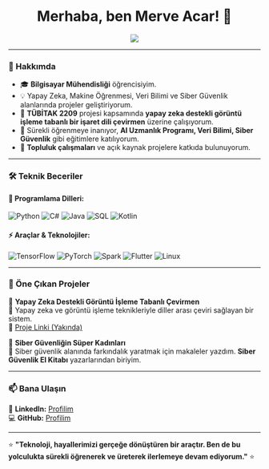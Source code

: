 ### <h1 align="center">Merhaba, ben Merve Acar! 👋</h1>

<p align="center">
  <img src="https://readme-typing-svg.herokuapp.com?font=Fira+Code&weight=600&size=22&pause=1000&color=6F42C1&center=true&width=600&lines=Bilgisayar+M%C3%BChendisi+%7C+AI+%7C+Veri+Bilimi+%7C+Siber+G%C3%BCvenlik;Teknoloji+ve+%C3%B6%C4%9Frenme+arzusuyla+%C3%A7al%C4%B1%C5%9F%C4%B1yorum!" />
</p>

---

### 🎨 Hakkımda

- 🎓 **Bilgisayar Mühendisliği** öğrencisiyim.
- 💡 Yapay Zeka, Makine Öğrenmesi, Veri Bilimi ve Siber Güvenlik alanlarında projeler geliştiriyorum.
- 🚀 **TÜBİTAK 2209** projesi kapsamında **yapay zeka destekli görüntü işleme tabanlı bir işaret dili çevirmen** üzerine çalışıyorum.
- 🎯 Sürekli öğrenmeye inanıyor, **AI Uzmanlık Programı, Veri Bilimi, Siber Güvenlik** gibi eğitimlere katılıyorum.
- 🌱 **Topluluk çalışmaları** ve açık kaynak projelere katkıda bulunuyorum.

---

### 🛠️ Teknik Beceriler

#### 🚀 **Programlama Dilleri:**
![Python](https://img.shields.io/badge/-Python-3776AB?style=flat-square&logo=python&logoColor=white)
![C#](https://img.shields.io/badge/-C%23-239120?style=flat-square&logo=csharp&logoColor=white)
![Java](https://img.shields.io/badge/-Java-007396?style=flat-square&logo=java&logoColor=white)
![SQL](https://img.shields.io/badge/-SQL-4479A1?style=flat-square&logo=mysql&logoColor=white)
![Kotlin](https://img.shields.io/badge/-Kotlin-0095D5?style=flat-square&logo=kotlin&logoColor=white)

#### ⚡ **Araçlar & Teknolojiler:**
![TensorFlow](https://img.shields.io/badge/-TensorFlow-FF6F00?style=flat-square&logo=tensorflow&logoColor=white)
![PyTorch](https://img.shields.io/badge/-PyTorch-EE4C2C?style=flat-square&logo=pytorch&logoColor=white)
![Spark](https://img.shields.io/badge/-Apache%20Spark-FDEE21?style=flat-square&logo=apachespark&logoColor=black)
![Flutter](https://img.shields.io/badge/-Flutter-02569B?style=flat-square&logo=flutter&logoColor=white)
![Linux](https://img.shields.io/badge/-Linux-FCC624?style=flat-square&logo=linux&logoColor=black)


---

### 🌟 Öne Çıkan Projeler

🚀 **Yapay Zeka Destekli Görüntü İşleme Tabanlı Çevirmen**  
📌 Yapay zeka ve görüntü işleme teknikleriyle diller arası çeviri sağlayan bir sistem.  
🔗 [Proje Linki (Yakında)](#)

🔐 **Siber Güvenliğin Süper Kadınları**  
📌 Siber güvenlik alanında farkındalık yaratmak için makaleler yazdım. **Siber Güvenlik El Kitabı** yazarlarından biriyim.

---

### 📫 Bana Ulaşın

🔗 **LinkedIn:** [Profilim](https://linkedin.com/in/merve-acar)  
💻 **GitHub:** [Profilim](https://github.com/merveacar)  

---

⭐ **"Teknoloji, hayallerimizi gerçeğe dönüştüren bir araçtır. Ben de bu yolculukta sürekli öğrenerek ve üreterek ilerlemeye devam ediyorum."** ⭐


